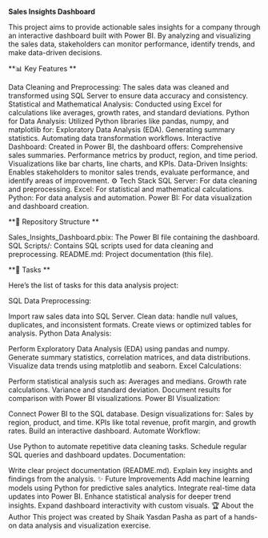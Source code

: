 **Sales Insights Dashboard**

This project aims to provide actionable sales insights for a company through an interactive dashboard built with Power BI. By analyzing and visualizing the sales data, stakeholders can monitor performance, identify trends, and make data-driven decisions.

**📊 Key Features
**

Data Cleaning and Preprocessing: The sales data was cleaned and transformed using SQL Server to ensure data accuracy and consistency.
Statistical and Mathematical Analysis: Conducted using Excel for calculations like averages, growth rates, and standard deviations.
Python for Data Analysis: Utilized Python libraries like pandas, numpy, and matplotlib for:
Exploratory Data Analysis (EDA).
Generating summary statistics.
Automating data transformation workflows.
Interactive Dashboard: Created in Power BI, the dashboard offers:
Comprehensive sales summaries.
Performance metrics by product, region, and time period.
Visualizations like bar charts, line charts, and KPIs.
Data-Driven Insights: Enables stakeholders to monitor sales trends, evaluate performance, and identify areas of improvement.
⚙️ Tech Stack
SQL Server: For data cleaning and preprocessing.
Excel: For statistical and mathematical calculations.
Python: For data analysis and automation.
Power BI: For data visualization and dashboard creation.


**📁 Repository Structure
**

Sales_Insights_Dashboard.pbix: The Power BI file containing the dashboard.
SQL Scripts/: Contains SQL scripts used for data cleaning and preprocessing.
README.md: Project documentation (this file).


**📝 Tasks
**

Here’s the list of tasks for this data analysis project:

SQL Data Preprocessing:

Import raw sales data into SQL Server.
Clean data: handle null values, duplicates, and inconsistent formats.
Create views or optimized tables for analysis.
Python Data Analysis:

Perform Exploratory Data Analysis (EDA) using pandas and numpy.
Generate summary statistics, correlation matrices, and data distributions.
Visualize data trends using matplotlib and seaborn.
Excel Calculations:

Perform statistical analysis such as:
Averages and medians.
Growth rate calculations.
Variance and standard deviation.
Document results for comparison with Power BI visualizations.
Power BI Visualization:

Connect Power BI to the SQL database.
Design visualizations for:
Sales by region, product, and time.
KPIs like total revenue, profit margin, and growth rates.
Build an interactive dashboard.
Automate Workflow:

Use Python to automate repetitive data cleaning tasks.
Schedule regular SQL queries and dashboard updates.
Documentation:

Write clear project documentation (README.md).
Explain key insights and findings from the analysis.
✨ Future Improvements
Add machine learning models using Python for predictive sales analytics.
Integrate real-time data updates into Power BI.
Enhance statistical analysis for deeper trend insights.
Expand dashboard interactivity with custom visuals.
🏆 About the Author
This project was created by Shaik Yasdan Pasha as part of a hands-on data analysis and visualization exercise.
